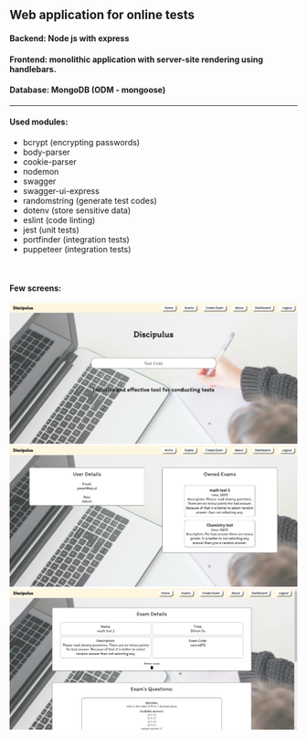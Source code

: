 <!-- Heading -->
## Web application for online tests

#### Backend: Node js with express

#### Frontend: monolithic application with server-site rendering using handlebars.

#### Database: MongoDB (ODM - mongoose)

<hr>

#### Used modules:
<!-- UL-->
* bcrypt (encrypting passwords)
* body-parser
* cookie-parser
* nodemon
* swagger
* swagger-ui-express
* randomstring (generate test codes)
* dotenv (store sensitive data)
* eslint (code linting)
* jest (unit tests)
* portfinder (integration tests)
* puppeteer (integration tests)

<br />

#### Few screens:
![sending-msg-img](public/img/readme-home-screen.PNG)
![sending-msg-img](public/img/readme-dashboard.PNG)
![sending-msg-img](public/img/readme-details.PNG)